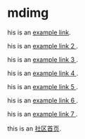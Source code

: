 # mdimg


his is an [example link](https://cupshe.app.link/pGpy0hUQx7 "With a Title"). 

his is an [example link 2 ](https://cupshe.app.link/dXnQLImZq7 "With a Title"). 

his is an [example link 3 ](https://cupshe.app.link/4syVICr1x7 "With a Title"). 

his is an [example link 4 ](https://cupshe.app.link/uvZIyQn1x7 "With a Title"). 


his is an [example link 5 ](https://cupshe.app.link/NmMUdIn0x7 "With a Title"). 

his is an [example link 6 ](cupshe://cupshe.com/collection?source=google&collection=123 "google test 1"). 

his is an [example link 7 ](cupshe://cupshe.com/collection?source=google&variantId=788 "google test 2"). 

this is an [社区首页](https://cupshe.app.link/tkULzfDzS8 "branch test 1"). 
